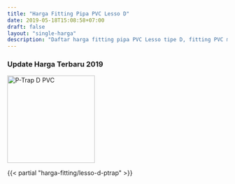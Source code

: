 ```yaml
---
title: "Harga Fitting Pipa PVC Lesso D"
date: 2019-05-18T15:08:58+07:00
draft: false
layout: "single-harga"
description: "Daftar harga fitting pipa PVC Lesso tipe D, fitting PVC murah berkualitas."
---
```


### Update Harga Terbaru 2019

<img src="../img/fitting-pvc/p-trap-d-lesso.png" alt="P-Trap D PVC" width="200">

{{< partial "harga-fitting/lesso-d-ptrap" >}}